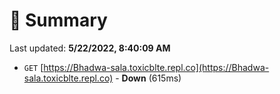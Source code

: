 # 📖 Summary
Last updated: **5/22/2022, 8:40:09 AM**

- `GET` [https://Bhadwa-sala.toxicblte.repl.co](https://Bhadwa-sala.toxicblte.repl.co) - **Down** (615ms)
